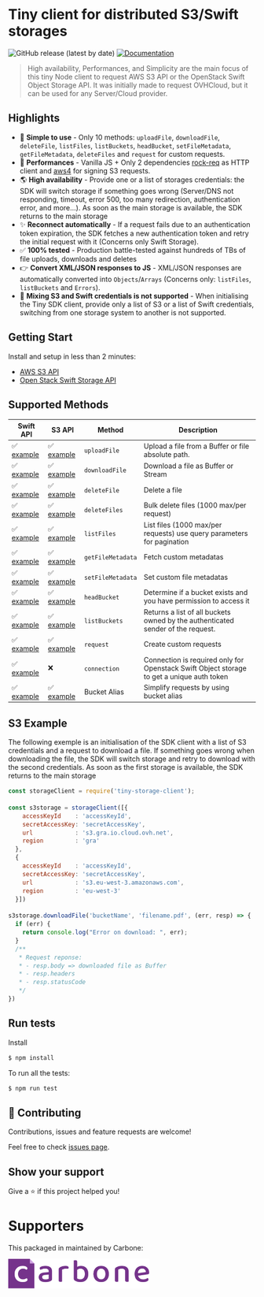 # Tiny client for distributed S3/Swift storages

![GitHub release (latest by date)](https://img.shields.io/github/v/release/carboneio/tiny-storage-client?style=for-the-badge)
[![Documentation](https://img.shields.io/badge/documentation-yes-brightgreen.svg?style=for-the-badge)](#api-usage)

> High availability, Performances, and Simplicity are the main focus of this tiny Node client to request AWS S3 API or the OpenStack Swift Object Storage API. It was initially made to request OVHCloud, but it can be used for any Server/Cloud provider.

## Highlights

* 🦄 **Simple to use** - Only 10 methods: `uploadFile`, `downloadFile`, `deleteFile`, `listFiles`, `listBuckets`, `headBucket`, `setFileMetadata`, `getFileMetadata`, `deleteFiles` and `request` for custom requests.
* 🚀 **Performances** - Vanilla JS + Only 2 dependencies [rock-req](https://github.com/carboneio/rock-req) as HTTP client and [aws4](https://github.com/mhart/aws4) for signing S3 requests.
* 🌎 **High availability** - Provide one or a list of storages credentials: the SDK will switch storage if something goes wrong (Server/DNS not responding, timeout, error 500, too many redirection, authentication error, and more...). As soon as the main storage is available, the SDK returns to the main storage
* ✨ **Reconnect automatically** - If a request fails due to an authentication token expiration, the SDK fetches a new authentication token and retry the initial request with it (Concerns only Swift Storage).
* ✅ **100% tested** - Production battle-tested against hundreds of TBs of file uploads, downloads and deletes
* 👉 **Convert XML/JSON responses to JS** - XML/JSON responses are automatically converted into `Objects`/`Arrays` (Concerns only: `listFiles`, `listBuckets` and `Errors`).
* 🚩 **Mixing S3 and Swift credentials is not supported** - When initialising the Tiny SDK client, provide only a list of S3 or a list of Swift credentials, switching from one storage system to another is not supported.

## Getting Start

Install and setup in less than 2 minutes:
- [AWS S3 API](./USAGE-S3.md)
- [Open Stack Swift Storage API](./USAGE-SWIFT.md)

## Supported Methods

| Swift API | S3 API | Method            | Description                                                            |
|-------------------------|------------|-------------------|------------------------------------------------------------------------|
| ✅ [example](./USAGE-SWIFT.md#upload-a-file)                    | ✅ [example](./USAGE-S3.md#upload-a-file)         | `uploadFile`      | Upload a file from a Buffer or file absolute path.                     |
| ✅ [example](./USAGE-SWIFT.md#download-a-file)                      | ✅ [example](./USAGE-S3.md#download-a-file)         | `downloadFile`    | Download a file as Buffer or Stream                                    |
| ✅ [example](./USAGE-SWIFT.md#delete-a-file)                      | ✅ [example](./USAGE-S3.md#delete-file)         | `deleteFile`      | Delete a file                                                          |
| ✅ [example](./USAGE-SWIFT.md#delete-files)                      | ✅ [example](./USAGE-S3.md#delete-files)         | `deleteFiles`     | Bulk delete files (1000 max/per request)                               |
| ✅ [example](./USAGE-SWIFT.md#list-objects-from-a-container)                      | ✅ [example](./USAGE-S3.md#list-files)         | `listFiles`       | List files (1000 max/per requests) use query parameters for pagination |
| ✅ [example](./USAGE-SWIFT.md#get-file-metadata)                      | ✅ [example](./USAGE-S3.md#get-file-metadata)         | `getFileMetadata` | Fetch custom metadatas                                                 |
| ✅ [example](./USAGE-SWIFT.md#set-file-metadata)                      | ✅ [example](./USAGE-S3.md#set-file-metadata)         | `setFileMetadata` | Set custom file metadatas                                              |
| ✅  [example](./USAGE-SWIFT.md#head-bucket)                     | ✅ [example](./USAGE-S3.md#head-bucket)         | `headBucket`      | Determine if a bucket exists and you have permission to access it      |
| ✅ [example](./USAGE-SWIFT.md#list-buckets)                      | ✅ [example](./USAGE-S3.md#list-buckets)         | `listBuckets`      | Returns a list of all buckets owned by the authenticated sender of the request. |
| ✅ [example](./USAGE-SWIFT.md#custom-request)                      | ✅  [example](./USAGE-S3.md#custom-requests)        | `request`         | Create custom requests                                                 |
| ✅ [example](./USAGE-SWIFT.md#connection)                      | ❌          | `connection`         | Connection is required only for Openstack Swift Object storage to get a unique auth token                                                 |
| ✅  [example](./USAGE-SWIFT.md#container-alias)                    |  ✅  [example](./USAGE-S3.md#bucket-alias)          | Bucket Alias  | Simplify requests by using bucket alias |


## S3 Example

The following exemple is an initialisation of the SDK client with a list of S3 credentials and a request to download a file.
If something goes wrong when downloading the file, the SDK will switch storage and retry to download with the second credentials.
As soon as the first storage is available, the SDK returns to the main storage

```js
const storageClient = require('tiny-storage-client');

const s3storage = storageClient([{
    accessKeyId    : 'accessKeyId',
    secretAccessKey: 'secretAccessKey',
    url            : 's3.gra.io.cloud.ovh.net',
    region         : 'gra'
  },
  {
    accessKeyId    : 'accessKeyId',
    secretAccessKey: 'secretAccessKey',
    url            : 's3.eu-west-3.amazonaws.com',
    region         : 'eu-west-3'
  }])

s3storage.downloadFile('bucketName', 'filename.pdf', (err, resp) => {
  if (err) {
    return console.log("Error on download: ", err);
  }
  /**
   * Request reponse:
   * - resp.body => downloaded file as Buffer
   * - resp.headers
   * - resp.statusCode
   */
})
```

## Run tests

Install

```bash
$ npm install
```

To run all the tests:

```bash
$ npm run test
```

## 🤝 Contributing

Contributions, issues and feature requests are welcome!

Feel free to check [issues page](https://github.com/carboneio/tiny-storage-client/issues).

## Show your support

Give a ⭐️ if this project helped you!

# Supporters

This packaged in maintained by Carbone:

<p>
  <a href="https://carbone.io" target="_blank" alt="Supporter Carbone.io - Automate the generation of documents with a templating and nocode service">
    <img src="https://raw.githubusercontent.com/carboneio/rock-req/master/doc/carbone-logo.svg" alt="Carbone.io logo" height="60"/>
  </a>
</p>
